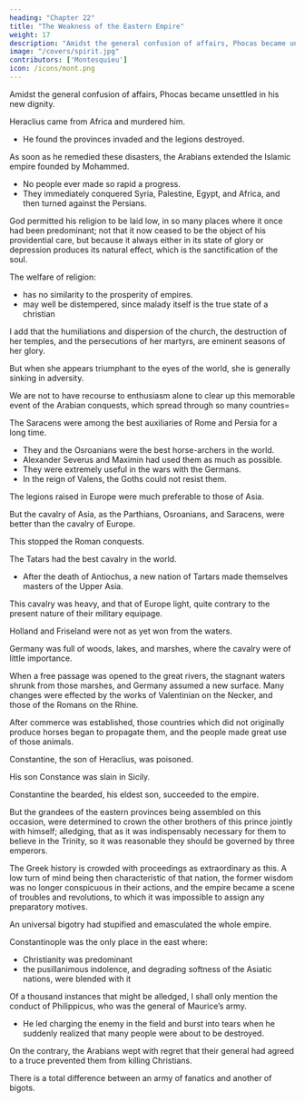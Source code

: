 ```yaml
---
heading: "Chapter 22"
title: "The Weakness of the Eastern Empire"
weight: 17
description: "Amidst the general confusion of affairs, Phocas became unsettled in his new dignity"
image: "/covers/spirit.jpg"
contributors: ['Montesquieu']
icon: /icons/mont.png
---
```




Amidst the general confusion of affairs, Phocas became unsettled in his new dignity. 

Heraclius came from Africa and murdered him.
- He found the provinces invaded and the legions destroyed.

As soon as he remedied these disasters, the Arabians extended the Islamic empire founded by Mohammed.
- No people ever made so rapid a progress. 
- They immediately conquered Syria, Palestine, Egypt, and Africa, and then turned against the Persians.

God permitted his religion to be laid low, in so many places where it once had been predominant; not that it now ceased to be the object of his providential care, but because it always either in its state of glory or depression produces its natural effect, which is the sanctification of the soul.

The welfare of religion:
- has no similarity to the prosperity of empires.
- may well be distempered, since malady itself is the true state of a christian

I add that the humiliations and dispersion of the church, the destruction of her temples, and the persecutions of her martyrs, are eminent seasons of her glory. 

But when she appears triumphant to the eyes of the world, she is generally sinking in adversity.


We are not to have recourse to enthusiasm alone to clear up this memorable event of the Arabian conquests, which spread through so many countries=  

The Saracens were among the best auxiliaries of Rome and Persia for a long time.
- They and the Osroanians were the best horse-archers in the world. 
- Alexander Severus and Maximin had used them as much as possible. 
- They were extremely useful in the wars with the Germans. <!-- , to whom their arrows were fatal at a great distance. --> 
- In the reign of Valens, the Goths could not resist them. 

The legions raised in Europe were much preferable to those of Asia. 

But the cavalry of Asia, as the Parthians, Osroanians, and Saracens, were better than the cavalry of Europe.

This stopped the Roman conquests. 


The Tatars had the best cavalry in the world. 
- After the death of Antiochus, a new nation of Tartars made themselves masters of the Upper Asia.

This cavalry was heavy, and that of Europe light, quite contrary to the present nature of their military equipage. 

Holland and Friseland were not as yet won from the waters.

Germany was full of woods, lakes, and marshes, where the cavalry were of little importance.

When a free passage was opened to the great rivers, the stagnant waters shrunk from those marshes, and Germany assumed a new surface. Many changes were effected by the works of Valentinian on the Necker, and those of the Romans on the Rhine. 

After commerce was established, those countries which did not originally produce horses began to propagate them, and the people made great use of those animals.

Constantine, the son of Heraclius, was poisoned. 

His son Constance was slain in Sicily. 

Constantine the bearded, his eldest son, succeeded to the empire.

But the grandees of the eastern provinces being assembled on this occasion, were determined to crown the other brothers of this prince jointly with himself; alledging, that as it was indispensably necessary for them to believe in the Trinity, so it was reasonable they should be governed by three emperors.

The Greek history is crowded with proceedings as extraordinary as this. A low turn of mind being then characteristic of that nation, the former wisdom was no longer conspicuous in their actions, and the empire became a scene of troubles and revolutions, to which it was impossible to assign any preparatory motives.

An universal bigotry had stupified and emasculated the whole empire. 

Constantinople was the only place in the east where: 
- Christianity was predominant
- the pusillanimous indolence, and degrading softness of the Asiatic nations, were blended with it 

Of a thousand instances that might be alledged, I shall only mention the conduct of Philippicus, who was the general of Maurice’s army. 
- He led charging the enemy in the field and burst into tears when he suddenly realized that many people were about to be destroyed.

On the contrary, the Arabians wept with regret that their general had agreed to a truce prevented them from killing Christians.

There is a total difference between an army of fanatics and another of bigots.

